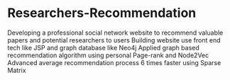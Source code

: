# Researchers-Recommendation
Developing a professional social network website to recommend valuable papers and potential researchers to users
Building website use front end tech like JSP and graph database like Neo4j
Applied graph based recommendation algorithm using personal Page-rank and Node2Vec
Advanced average recommendation process 6 times faster using Sparse Matrix
